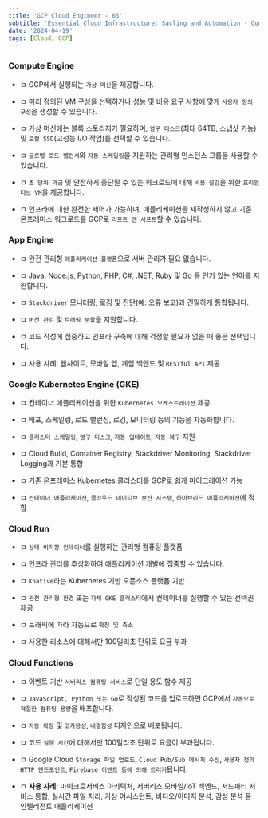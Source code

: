 ```yaml
---
title: 'GCP Cloud Engineer - 63'
subtitle: 'Essential Cloud Infrastructure: Sacling and Automation - Compute Options Detail'
date: '2024-04-19'
tags: [Cloud, GCP]
---
```


### **Compute Engine**


- ㅁ GCP에서 실행되는 `가상 머신`을 제공합니다.

- ㅁ 미리 정의된 VM 구성을 선택하거나 성능 및 비용 요구 사항에 맞게 `사용자 정의 구성`을 생성할 수 있습니다.

- ㅁ 가상 머신에는 블록 스토리지가 필요하며, `영구 디스크`(최대 64TB, 스냅샷 가능) 및 `로컬 SSD`(고성능 I/O 작업)를 선택할 수 있습니다.

- ㅁ `글로벌 로드 밸런서`와 `자동 스케일링`을 지원하는 관리형 인스턴스 그룹을 사용할 수 있습니다.

- ㅁ `초 단위 과금` 및 안전하게 중단될 수 있는 워크로드에 대해 `비용 절감`을 위한 `프리엄티브 VM`을 제공합니다.

- ㅁ 인프라에 대한 완전한 제어가 가능하며, 애플리케이션을 재작성하지 않고 기존 온프레미스 워크로드를 GCP로 `리프트 앤 시프트`할 수 있습니다.

### **App Engine**


- ㅁ 완전 관리형 `애플리케이션 플랫폼`으로 서버 관리가 필요 없습니다.

- ㅁ Java, Node.js, Python, PHP, C#, .NET, Ruby 및 Go 등 인기 있는 언어를 지원합니다.

- ㅁ `Stackdriver` 모니터링, 로깅 및 진단(예: 오류 보고)과 긴밀하게 통합됩니다.

- ㅁ `버전 관리` 및 `트래픽 분할`을 지원합니다.

- ㅁ 코드 작성에 집중하고 인프라 구축에 대해 걱정할 필요가 없을 때 좋은 선택입니다.

- ㅁ 사용 사례: 웹사이트, 모바일 앱, 게임 백엔드 및 `RESTful API` 제공

### **Google Kubernetes Engine (GKE)**


- ㅁ 컨테이너 애플리케이션을 위한 `Kubernetes 오케스트레이션` 제공

- ㅁ 배포, 스케일링, 로드 밸런싱, 로깅, 모니터링 등의 기능을 자동화합니다.

- ㅁ `클러스터 스케일링`, `영구 디스크`, `자동 업데이트`, `자동 복구` 지원

- ㅁ Cloud Build, Container Registry, Stackdriver Monitoring, Stackdriver Logging과 기본 통합

- ㅁ 기존 온프레미스 Kubernetes 클러스터를 GCP로 쉽게 마이그레이션 가능

- ㅁ `컨테이너 애플리케이션`, `클라우드 네이티브 분산 시스템`, `하이브리드 애플리케이션`에 적합

### **Cloud Run**


- ㅁ `상태 비저장 컨테이너`를 실행하는 관리형 컴퓨팅 플랫폼

- ㅁ 인프라 관리를 추상화하여 애플리케이션 개발에 집중할 수 있습니다.

- ㅁ `Knative`라는 Kubernetes 기반 오픈소스 플랫폼 기반

- ㅁ `완전 관리형 환경` 또는 `자체 GKE 클러스터`에서 컨테이너를 실행할 수 있는 선택권 제공

- ㅁ 트래픽에 따라 자동으로 `확장 및 축소`

- ㅁ 사용한 리소스에 대해서만 100밀리초 단위로 요금 부과

### **Cloud Functions**


- ㅁ 이벤트 기반 `서버리스 컴퓨팅 서비스`로 단일 용도 함수 제공

- ㅁ `JavaScript, Python 또는 Go`로 작성된 코드를 업로드하면 GCP에서 `자동으로 적절한 컴퓨팅 용량`을 배포합니다.

- ㅁ `자동 확장` 및 `고가용성`, `내결함성` 디자인으로 배포됩니다.

- ㅁ 코드 `실행 시간`에 대해서만 100밀리초 단위로 요금이 부과됩니다.

- ㅁ Google Cloud `Storage 파일 업로드`, `Cloud Pub/Sub 메시지 수신`, `사용자 정의 HTTP 엔드포인트`, `Firebase 이벤트 등에 의해 트리거`됩니다.

- ㅁ **사용 사례:** 마이크로서비스 아키텍처, 서버리스 모바일/IoT 백엔드, 서드파티 서비스 통합, 실시간 파일 처리, 가상 어시스턴트, 비디오/이미지 분석, 감성 분석 등 인텔리전트 애플리케이션
